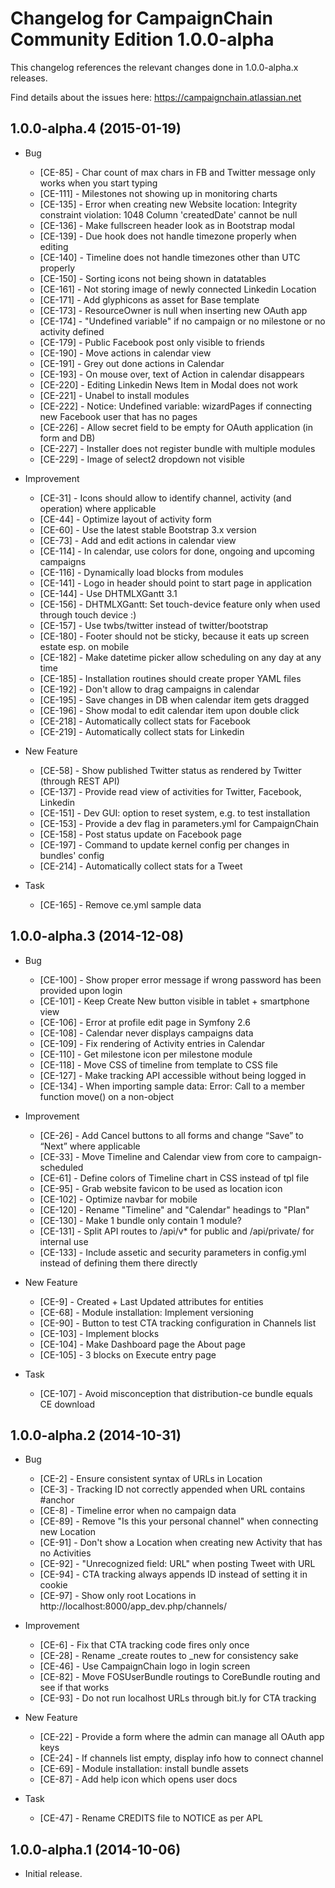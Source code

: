 Changelog for CampaignChain Community Edition 1.0.0-alpha
=========================================================

This changelog references the relevant changes done in 1.0.0-alpha.x releases.

Find details about the issues here: https://campaignchain.atlassian.net


1.0.0-alpha.4 (2015-01-19)
--------------------------

* Bug

    * [CE-85] - Char count of max chars in FB and Twitter message only works when you start typing
    * [CE-111] - Milestones not showing up in monitoring charts
    * [CE-135] - Error when creating new Website location: Integrity constraint violation: 1048 Column 'createdDate' cannot be null
    * [CE-136] - Make fullscreen header look as in Bootstrap modal
    * [CE-139] - Due hook does not handle timezone properly when editing
    * [CE-140] - Timeline does not handle timezones other than UTC properly
    * [CE-150] - Sorting icons not being shown in datatables
    * [CE-161] - Not storing image of newly connected Linkedin Location
    * [CE-171] - Add glyphicons as asset for Base template
    * [CE-173] - ResourceOwner is null when inserting new OAuth app
    * [CE-174] - "Undefined variable" if no campaign or no milestone or no activity defined
    * [CE-179] - Public Facebook post only visible to friends
    * [CE-190] - Move actions in calendar view
    * [CE-191] - Grey out done actions in Calendar
    * [CE-193] - On mouse over, text of Action in calendar disappears
    * [CE-220] - Editing Linkedin News Item in Modal does not work
    * [CE-221] - Unabel to install modules
    * [CE-222] - Notice: Undefined variable: wizardPages if connecting new Facebook user that has no pages
    * [CE-226] - Allow secret field to be empty for OAuth application (in form and DB)
    * [CE-227] - Installer does not register bundle with multiple modules
    * [CE-229] - Image of select2 dropdown not visible

* Improvement

    * [CE-31] - Icons should allow to identify channel, activity (and operation) where applicable
    * [CE-44] - Optimize layout of activity form
    * [CE-60] - Use the latest stable Bootstrap 3.x version
    * [CE-73] - Add and edit actions in calendar view
    * [CE-114] - In calendar, use colors for done, ongoing and upcoming campaigns
    * [CE-116] - Dynamically load blocks from modules
    * [CE-141] - Logo in header should point to start page in application
    * [CE-144] - Use DHTMLXGantt 3.1
    * [CE-156] - DHTMLXGantt: Set touch-device feature only when used through touch device :)
    * [CE-157] - Use twbs/twitter instead of twitter/bootstrap
    * [CE-180] - Footer should not be sticky, because it eats up screen estate esp. on mobile
    * [CE-182] - Make datetime picker allow scheduling on any day at any time
    * [CE-185] - Installation routines should create proper YAML files
    * [CE-192] - Don't allow to drag campaigns in calendar
    * [CE-195] - Save changes in DB when calendar item gets dragged
    * [CE-196] - Show modal to edit calendar item upon double click
    * [CE-218] - Automatically collect stats for Facebook
    * [CE-219] - Automatically collect stats for Linkedin

* New Feature

    * [CE-58] - Show published Twitter status as rendered by Twitter (through REST API)
    * [CE-137] - Provide read view of activities for Twitter, Facebook, Linkedin
    * [CE-151] - Dev GUI: option to reset system, e.g. to test installation
    * [CE-153] - Provide a dev flag in parameters.yml for CampaignChain
    * [CE-158] - Post status update on Facebook page
    * [CE-197] - Command to update kernel config per changes in bundles' config
    * [CE-214] - Automatically collect stats for a Tweet

* Task

    * [CE-165] - Remove ce.yml sample data


1.0.0-alpha.3 (2014-12-08)
--------------------------

* Bug

    * [CE-100] - Show proper error message if wrong password has been provided upon login
    * [CE-101] - Keep Create New button visible in tablet + smartphone view
    * [CE-106] - Error at profile edit page in Symfony 2.6
    * [CE-108] - Calendar never displays campaigns data
    * [CE-109] - Fix rendering of Activity entries in Calendar
    * [CE-110] - Get milestone icon per milestone module
    * [CE-118] - Move CSS of timeline from template to CSS file
    * [CE-127] - Make tracking API accessible without being logged in
    * [CE-134] - When importing sample data: Error: Call to a member function move() on a non-object

* Improvement

    * [CE-26] - Add Cancel buttons to all forms and change “Save” to “Next” where applicable
    * [CE-33] - Move Timeline and Calendar view from core to campaign-scheduled
    * [CE-61] - Define colors of Timeline chart in CSS instead of tpl file
    * [CE-95] - Grab website favicon to be used as location icon
    * [CE-102] - Optimize navbar for mobile
    * [CE-120] - Rename "Timeline" and "Calendar" headings to "Plan"
    * [CE-130] - Make 1 bundle only contain 1 module?
    * [CE-131] - Split API routes to /api/v* for public and /api/private/ for internal use
    * [CE-133] - Include assetic and security parameters in config.yml instead of defining them there directly

* New Feature

    * [CE-9] - Created + Last Updated attributes for entities
    * [CE-68] - Module installation: Implement versioning
    * [CE-90] - Button to test CTA tracking configuration in Channels list
    * [CE-103] - Implement blocks
    * [CE-104] - Make Dashboard page the About page
    * [CE-105] - 3 blocks on Execute entry page

* Task

    * [CE-107] - Avoid misconception that distribution-ce bundle equals CE download

1.0.0-alpha.2 (2014-10-31)
--------------------------

* Bug

    * [CE-2] - Ensure consistent syntax of URLs in Location
    * [CE-3] - Tracking ID not correctly appended when URL contains #anchor
    * [CE-8] - Timeline error when no campaign data
    * [CE-89] - Remove "Is this your personal channel" when connecting new Location
    * [CE-91] - Don't show a Location when creating new Activity that has no Activities
    * [CE-92] - "Unrecognized field: URL" when posting Tweet with URL
    * [CE-94] - CTA tracking always appends ID instead of setting it in cookie
    * [CE-97] - Show only root Locations in http://localhost:8000/app_dev.php/channels/

* Improvement

    * [CE-6] - Fix that CTA tracking code fires only once
    * [CE-28] - Rename _create routes to _new for consistency sake
    * [CE-46] - Use CampaignChain logo in login screen
    * [CE-82] - Move FOSUserBundle routings to CoreBundle routing and see if that works
    * [CE-93] - Do not run localhost URLs through bit.ly for CTA tracking

* New Feature

    * [CE-22] - Provide a form where the admin can manage all OAuth app keys
    * [CE-24] - If channels list empty, display info how to connect channel
    * [CE-69] - Module installation: install bundle assets
    * [CE-87] - Add help icon which opens user docs

* Task

    * [CE-47] - Rename CREDITS file to NOTICE as per APL

1.0.0-alpha.1 (2014-10-06)
--------------------------

* Initial release.